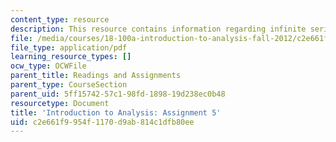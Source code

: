 ```yaml
---
content_type: resource
description: This resource contains information regarding infinite series.
file: /media/courses/18-100a-introduction-to-analysis-fall-2012/c2e661f9954f1170d9ab814c1dfb80ee_MIT18_100AF12_Assign_5.pdf
file_type: application/pdf
learning_resource_types: []
ocw_type: OCWFile
parent_title: Readings and Assignments
parent_type: CourseSection
parent_uid: 5ff15742-57c1-98fd-1898-19d238ec0b48
resourcetype: Document
title: 'Introduction to Analysis: Assignment 5'
uid: c2e661f9-954f-1170-d9ab-814c1dfb80ee
---
```

